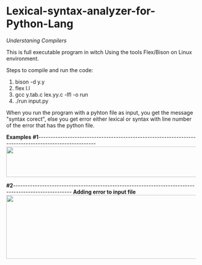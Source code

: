 # Lexical-syntax-analyzer-for-Python-Lang
_Understaning Compilers_

This is full executable program in witch Using the tools Flex/Bison on Linux environment.

Steps to compile and run the code: 
1. bison -d y.y
2. flex l.l
3. gcc y.tab.c lex.yy.c -lfl -o run
4. ./run input.py

When you run the program with a pyhton file as input, you get the message "syntax corect", else you get error either lexical or syntax with line number of the error that has the python file.  

**Examples**
**#1**------------------------------------------------------------------------------------------------------
<img src="https://user-images.githubusercontent.com/49555420/112720510-87c04580-8f07-11eb-888a-5148930ba4ac.png" width="548" height="81">

**#2**------------------------------------------------------------------------------------------------------
**Adding error to input file**
<img src="https://user-images.githubusercontent.com/49555420/112720540-b2aa9980-8f07-11eb-9ae4-7d8842131df6.png" width="548" height="170">
